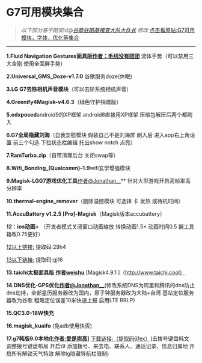 **G7可用模块集合**
===
>*以下部分基于酷安id@[谷歌驻酷基稽查大队大队长](http://www.coolapk.com/u/941344) 修改*
[点击看原帖:G7可用模块，字体，优化等集合](https://www.coolapk.com/feed/11601231)
---

**1.Fluid Navigation Gestures面具版[作者：毛线没有团团](http://www.coolapk.com/u/570913)** 流体手势（可以禁用三大金刚 使用全面屏手势）

**2.Universal_GMS_Doze-v1.7.0** 谷歌服务doze(休眠)

**3.LG G7去除相机声音模块**（可以去除系统相机声音）

**4.Greenify4Magisk-v4.6.3**（绿色守护捐赠版）

**5.edxposed**android9的XP框架 android8直接用XP框架 压缩包解压后两个都刷入

**6.G7全局隐藏刘海**（自我安慰模块 假装自己不是刘海屏 刷入后 进入app右上角设置 前三个勾选 下拉状态栏编辑 托出show notch 点亮）

**7.RamTurbo.zip**（自带清理后台 关闭swap等）

**8.Wifi_Bonding_(Qualcomm)-1.9**wifi玄学增强模块

**9.Magisk-LGG7游戏优化工具**[作者@Jonathan__](http://www.coolapk.com/u/1657888)**  针对大型游戏开启高帧率高分辨率

**10.thermal-engine_remover**（删除温控模块 可选择 卡 发热 或待机时间）

**11.AccuBattery v1.2.5 [Pro]-Magisk**（Magisk版本accubattery）

**12：ios动画+** （开发者模式关闭窗口动画缩放 转换动画1.5× 动画时间0.5 镧工具箱改0.75更好）

[12以上链接:](https://pan.baidu.com/s/16otusJKN28apH7L0bBbm0Q) 提取码:29h4 

[13以下链接:](链接:https://pan.baidu.com/s/19UAI-qdSot8gFbxSTUpbAw) 提取码:gj16 

**13.taichi太极面具版 [作者weishu](http://www.coolapk.com/u/1257513)** [Magisk4.9.1 ]（http://www.taichi.cool）

**14.DNS优化-GPS优化[作者@Jonathan__](http://www.coolapk.com/u/1657888)**(修改系统DNS为阿里和腾讯的dns防止dns劫持，全部星历服务器改为国内，原子钟服务器改为大陆+台湾 基站定位服务器改为谷歌 粗略定位误差10米快速上报 启用LTE RRLP)

**15.QC3.0-18W快充**

**16.magisk_kuaifo** (免adb使用快否)

**17.g7韩版9.0本地化[作者:爱是崇高](http://www.coolapk.com/u/470620)]** [下载链接:（提取码6fex）](https://pan.baidu.com/s/1r4Y3h9bB8N2qsNhcOjI4wA)(去拨号键盘韩文 调整拨号键盘布局 开启t9 添加拨号、来去电、联系人、通话记录、信息归属地 开启所有解锁天气特效 解除lg隐藏导航栏限制)
